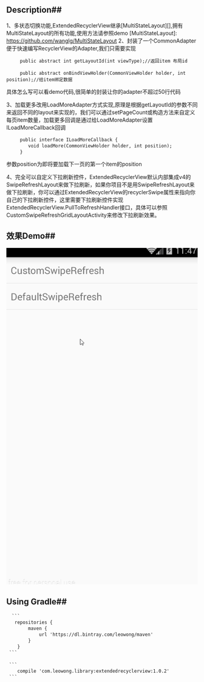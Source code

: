 ## Description##
1、多状态切换功能,ExtendedRecyclerView继承[MultiStateLayout][],拥有MultiStateLayout的所有功能,使用方法请参照demo
[MultiStateLayout]: https://github.com/wanglg/MultiStateLayout
2、封装了一个CommonAdapter便于快速编写RecyclerView的Adapter,我们只需要实现
```
     public abstract int getLayoutId(int viewType);//返回item 布局id
        
     public abstract onBindViewHolder(CommonViewHolder holder, int position);//给item绑定数据
```
具体怎么写可以看demo代码,很简单的封装让你的adapter不超过50行代码

3、加载更多改用LoadMoreAdapter方式实现,原理是根据getLayoutId的参数不同来返回不同的layout来实现的，我们可以通过setPageCount或构造方法来自定义每页item数量，加载更多回调是通过给LoadMoreAdapter设置ILoadMoreCallback回调
```
     public interface ILoadMoreCallback {
        void loadMore(CommonViewHolder holder, int position);
     }
```
参数position为即将要加载下一页的第一个item的position

4、完全可以自定义下拉刷新控件，ExtendedRecyclerView默认内部集成v4的SwipeRefreshLayout来做下拉刷新，如果你项目不是用SwipeRefreshLayout来做下拉刷新，你可以通过ExtendedRecyclerView的recyclerSwipe属性来指向你自己的下拉刷新控件，这里需要下拉刷新控件实现ExtendedRecyclerView.PullToRefreshHandler接口，具体可以参照CustomSwipeRefreshGridLayoutActivity来修改下拉刷新效果。

## 效果Demo##
![image](https://github.com/wanglg/resource/blob/master/Default.gif)
## Using Gradle##
      ```
       repositories {
            maven {
                url 'https://dl.bintray.com/leowong/maven'
            }
        }
     ```

     ```
        compile 'com.leowong.library:extendedrecyclerview:1.0.2'
     ```
